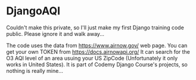# DjangoAQI
Couldn't make this private, so I'll just make my first Django training code public. Please ignore it and walk away...

The code uses the data from https://www.airnow.gov/ web page. You can get your own TOKEN from https://docs.airnowapi.org/
It can search for the O3 AQI level of an area usuing your US ZipCode (Unfortunately it only works in United States).
It is part of Codemy Django Course's projects, so nothing is really mine...
